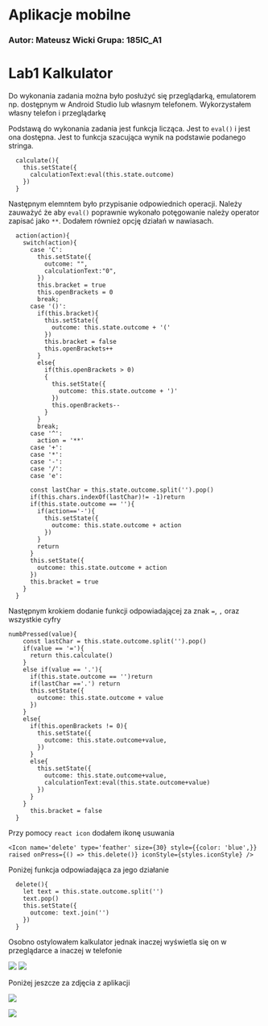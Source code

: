 # Aplikacje mobilne

### Autor: Mateusz Wicki Grupa: 185IC_A1

# Lab1 Kalkulator

Do wykonania zadania można było posłużyć się przeglądarką, emulatorem np. dostępnym w Android Studio lub własnym telefonem. Wykorzystałem własny telefon i przeglądarkę

Podstawą do wykonania zadania jest funkcja licząca. Jest to `eval()` i jest ona dostępna. Jest to funkcja szacująca wynik na podstawie podanego stringa.

```JS
  calculate(){
    this.setState({
      calculationText:eval(this.state.outcome)
    })
  }
```

Następnym elemntem było przypisanie odpowiednich operacji. Należy zauważyć że aby `eval()` poprawnie wykonało potęgowanie należy operator zapisać jako `**`. Dodałem również opcję działań w nawiasach.

```JS
  action(action){
    switch(action){
      case 'C':
        this.setState({
          outcome: "",
          calculationText:"0",
        })
        this.bracket = true
        this.openBrackets = 0
        break;
      case '()':
        if(this.bracket){
          this.setState({
            outcome: this.state.outcome + '('
          })
          this.bracket = false
          this.openBrackets++
        }
        else{
          if(this.openBrackets > 0)
          {
            this.setState({
              outcome: this.state.outcome + ')'
            })
            this.openBrackets--
          }
        }
        break;
      case '^':
        action = '**'
      case '+':
      case '*':
      case '-':
      case '/':
      case 'e':

      const lastChar = this.state.outcome.split('').pop()
      if(this.chars.indexOf(lastChar)!= -1)return
      if(this.state.outcome == ''){
        if(action=='-'){
          this.setState({
            outcome: this.state.outcome + action
          })
        }
        return
      }
      this.setState({
        outcome: this.state.outcome + action
      })
      this.bracket = true
    }
  }
```

Następnym krokiem dodanie funkcji odpowiadającej za znak `=`, `,` oraz wszystkie cyfry

```JS
numbPressed(value){
    const lastChar = this.state.outcome.split('').pop()
    if(value == '='){
      return this.calculate()
    }
    else if(value == '.'){
      if(this.state.outcome == '')return
      if(lastChar =='.') return
      this.setState({
        outcome: this.state.outcome + value
      })
    }
    else{
      if(this.openBrackets != 0){
        this.setState({
          outcome: this.state.outcome+value,
        })
      }
      else{
        this.setState({
          outcome: this.state.outcome+value,
          calculationText:eval(this.state.outcome+value)
        })
      }
    }
      this.bracket = false
  }
```
Przy pomocy `react icon` dodałem ikonę usuwania 

```JS
<Icon name='delete' type='feather' size={30} style={{color: 'blue',}} raised onPress={() => this.delete()} iconStyle={styles.iconStyle} />
```

Poniżej funkcja odpowiadająca za jego działanie

```JS
  delete(){
    let text = this.state.outcome.split('')
    text.pop()
    this.setState({
      outcome: text.join('')
    })
  }
```

Osobno ostylowałem kalkulator jednak inaczej wyświetla się on w przeglądarce a inaczej w telefonie

![](https://imgur.com/6deFGmu)
![](https://i.imgur.com/kzrMbul.png)

Poniżej jeszcze za zdjęcia z aplikacji

![](https://i.imgur.com/bTNArql.png)

![](https://i.imgur.com/Xg9VVPK.png)

